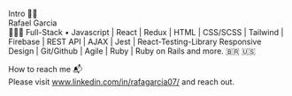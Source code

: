 Intro 👋🏼  
Rafael Garcia  
👨🏻‍💻 Full-Stack • Javascript | React | Redux | HTML | CSS/SCSS | Tailwind | Firebase | REST API | AJAX | Jest | React-Testing-Library
Responsive Design | Git/Github | Agile | Ruby | Ruby on Rails and more. :brazil: :us:

How to reach me 📬  
Please visit www.linkedin.com/in/rafagarcia07/ and reach out.

<!---
rafaellevis07/rafaellevis07 is a ✨ special ✨ repository because its `README.md` (this file) appears on your GitHub profile.
You can click the Preview link to take a look at your changes.
--->
